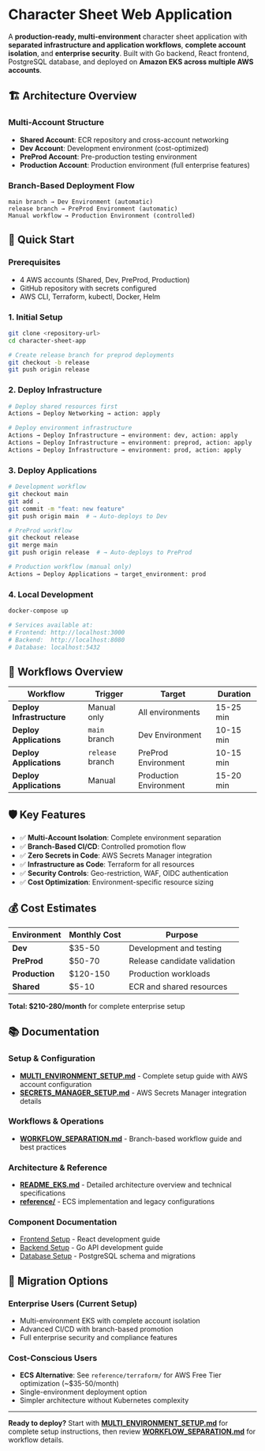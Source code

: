 # Character Sheet Web Application

A **production-ready, multi-environment** character sheet application with **separated infrastructure and application workflows**, **complete account isolation**, and **enterprise security**. Built with Go backend, React frontend, PostgreSQL database, and deployed on **Amazon EKS across multiple AWS accounts**.

## 🏗️ Architecture Overview

### **Multi-Account Structure**
- **Shared Account**: ECR repository and cross-account networking
- **Dev Account**: Development environment (cost-optimized)
- **PreProd Account**: Pre-production testing environment  
- **Production Account**: Production environment (full enterprise features)

### **Branch-Based Deployment Flow**
```
main branch → Dev Environment (automatic)
release branch → PreProd Environment (automatic) 
Manual workflow → Production Environment (controlled)
```

## 🚀 Quick Start

### **Prerequisites**
- 4 AWS accounts (Shared, Dev, PreProd, Production) 
- GitHub repository with secrets configured
- AWS CLI, Terraform, kubectl, Docker, Helm

### **1. Initial Setup**
```bash
git clone <repository-url>
cd character-sheet-app

# Create release branch for preprod deployments
git checkout -b release
git push origin release
```

### **2. Deploy Infrastructure** 
```bash
# Deploy shared resources first
Actions → Deploy Networking → action: apply

# Deploy environment infrastructure  
Actions → Deploy Infrastructure → environment: dev, action: apply
Actions → Deploy Infrastructure → environment: preprod, action: apply
Actions → Deploy Infrastructure → environment: prod, action: apply
```

### **3. Deploy Applications**
```bash
# Development workflow
git checkout main
git add .
git commit -m "feat: new feature"
git push origin main  # → Auto-deploys to Dev

# PreProd workflow  
git checkout release
git merge main
git push origin release  # → Auto-deploys to PreProd

# Production workflow (manual only)
Actions → Deploy Applications → target_environment: prod
```

### **4. Local Development**
```bash
docker-compose up

# Services available at:
# Frontend: http://localhost:3000
# Backend:  http://localhost:8080  
# Database: localhost:5432
```

## 🔄 Workflows Overview

| Workflow | Trigger | Target | Duration |
|----------|---------|--------|----------|
| **Deploy Infrastructure** | Manual only | All environments | 15-25 min |
| **Deploy Applications** | `main` branch | Dev Environment | 10-15 min |
| **Deploy Applications** | `release` branch | PreProd Environment | 10-15 min |
| **Deploy Applications** | Manual | Production Environment | 15-20 min |

## 🛡️ Key Features

- ✅ **Multi-Account Isolation**: Complete environment separation
- ✅ **Branch-Based CI/CD**: Controlled promotion flow  
- ✅ **Zero Secrets in Code**: AWS Secrets Manager integration
- ✅ **Infrastructure as Code**: Terraform for all resources
- ✅ **Security Controls**: Geo-restriction, WAF, OIDC authentication
- ✅ **Cost Optimization**: Environment-specific resource sizing

## 💰 Cost Estimates

| Environment | Monthly Cost | Purpose |
|-------------|--------------|---------|
| **Dev** | $35-50 | Development and testing |
| **PreProd** | $50-70 | Release candidate validation |
| **Production** | $120-150 | Production workloads |
| **Shared** | $5-10 | ECR and shared resources |

**Total: $210-280/month** for complete enterprise setup

## 📚 Documentation

### **Setup & Configuration**
- **[MULTI_ENVIRONMENT_SETUP.md](MULTI_ENVIRONMENT_SETUP.md)** - Complete setup guide with AWS account configuration
- **[SECRETS_MANAGER_SETUP.md](SECRETS_MANAGER_SETUP.md)** - AWS Secrets Manager integration details

### **Workflows & Operations**  
- **[WORKFLOW_SEPARATION.md](WORKFLOW_SEPARATION.md)** - Branch-based workflow guide and best practices

### **Architecture & Reference**
- **[README_EKS.md](README_EKS.md)** - Detailed architecture overview and technical specifications
- **[reference/](reference/)** - ECS implementation and legacy configurations

### **Component Documentation**
- [Frontend Setup](./frontend/README.md) - React development guide
- [Backend Setup](./backend/README.md) - Go API development guide  
- [Database Setup](./database/README.md) - PostgreSQL schema and migrations

## 🔄 Migration Options

### **Enterprise Users (Current Setup)**
- Multi-environment EKS with complete account isolation
- Advanced CI/CD with branch-based promotion
- Full enterprise security and compliance features

### **Cost-Conscious Users**  
- **ECS Alternative**: See `reference/terraform/` for AWS Free Tier optimization (~$35-50/month)
- Single-environment deployment option
- Simpler architecture without Kubernetes complexity

---

**Ready to deploy?** Start with **[MULTI_ENVIRONMENT_SETUP.md](MULTI_ENVIRONMENT_SETUP.md)** for complete setup instructions, then review **[WORKFLOW_SEPARATION.md](WORKFLOW_SEPARATION.md)** for workflow details. 